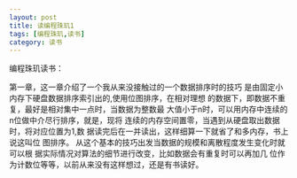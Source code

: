 ```yaml
---
layout: post
title: 读编程珠玑1
tags: [编程珠玑,读书]
category: 读书
---
```


编程珠玑读书：

第一章，这一章介绍了一个我从来没接触过的一个数据排序时的技巧
是由固定小内存下硬盘数据排序索引出的,使用位图排序，在相对理想
的数据下，即数据不重复，最好是相对集中一点时，当数据为整数最
大值小于n时，可以用内存中连续的n位做中介尽行排序，就是，现将
连续的内存空间置零，当遇到从硬盘取出数据时，将对应位置为1,数
据读完后在一并读出，这样细算一下就省了和多内存，书上说这叫位
图排序。
从这个基本的技巧出发当数据的规模和离散程度发生变化时就可以根
据实际情况对算法的细节进行改变，比如数据会有重复时可以再加几
位作为计数位等等，以前从来没有这样想过，还是有书读好。
